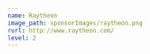 ```yaml
---
name: Raytheon
image_path: sponsorImages/raytheon.png
rurl: http://www.raytheon.com/
level: 2
---
```


